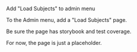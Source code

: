 Add "Load Subjects" to admin menu

To the Admin menu, add a "Load Subjects" page.

Be sure the page has storybook and test coverage.

For now, the page is just a placeholder.